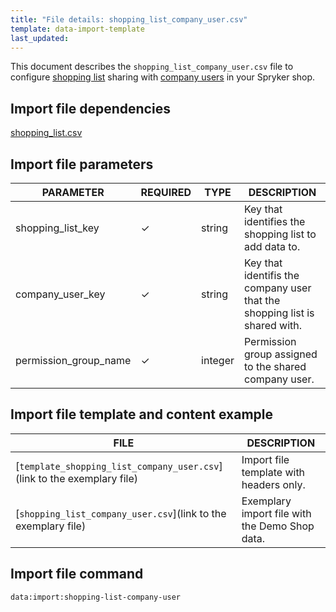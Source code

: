 ```yaml
---
title: "File details: shopping_list_company_user.csv"
template: data-import-template
last_updated: 
---
```


This document describes the `shopping_list_company_user.csv` file to configure [shopping list](https://docs.spryker.com/docs/pbc/all/shopping-list-and-wishlist/202212.0/base-shop/shopping-lists-feature-overview/shopping-lists-feature-overview.html) sharing with [company users](https://docs.spryker.com/docs/pbc/all/customer-relationship-management/202212.0/company-account-feature-overview/company-user-roles-and-permissions-overview.html) in your Spryker shop.

## Import file dependencies

[shopping_list.csv](_drafts/data-import/base-shop/file-details-shopping-list.csv.md)

## Import file parameters

| PARAMETER | REQUIRED |  TYPE | DESCRIPTION |
| --- | --- | --- | --- |
| shopping_list_key | &check; | string | Key that identifies the shopping list to add data to. |
|company_user_key|&check;|string| Key that identifis the company user that the shopping list is shared with.|
|permission_group_name|&check;|integer |Permission group assigned to the shared company user.|

## Import file template and content example

| FILE | DESCRIPTION |
|---|---|
| [`template_shopping_list_company_user.csv`](link to the exemplary file)<!--after doc moved to proper place, upload CSV to S3 and add a link-->| Import file template with headers only. |
| [`shopping_list_company_user.csv`](link to the exemplary file)<!--after doc moved to proper place, upload CSV to S3 and add a link--> | Exemplary import file with the Demo Shop data. |


## Import file command

```bash
data:import:shopping-list-company-user
```